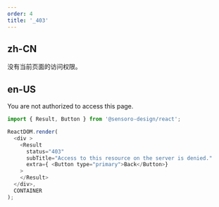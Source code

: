 ```yaml
---
order: 4
title: '_403'
---
```

## zh-CN

没有当前页面的访问权限。
## en-US

You are not authorized to access this page.


```js
import { Result, Button } from '@sensoro-design/react';

ReactDOM.render(
  <div >
    <Result
      status="403"
      subTitle="Access to this resource on the server is denied."
      extra={ <Button type="primary">Back</Button>}
    >
    </Result>
  </div>,
  CONTAINER
);
```
